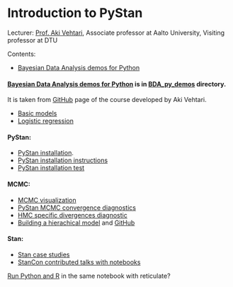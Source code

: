 # Introduction to PyStan

Lecturer: [Prof. Aki Vehtari](https://users.aalto.fi/~ave/), Associate professor at Aalto University, Visiting professor at DTU

Contents:
* [Bayesian Data Analysis demos for Python](https://github.com/kabartay/MLSS-DTU-SCS-2018/tree/master/3-Introduction_to_PyStan/BDA_py_demos)

#### [Bayesian Data Analysis demos for Python](http://www.stat.columbia.edu/~gelman/book/) is in [BDA_py_demos](https://github.com/kabartay/MLSS-DTU-SCS-2018/tree/master/3-Introduction_to_PyStan/BDA_py_demos) directory.  
It is taken from [GitHub](https://github.com/avehtari/BDA_py_demos) page of the course developed by Aki Vehtari.  
* [Basic models](https://github.com/avehtari/BDA_py_demos/blob/master/demos_pystan/pystan_demo.ipynb)  
* [Logistic regression](https://github.com/avehtari/BDA_py_demos/blob/master/demos_pystan/diabetes.ipynb)  

#### PyStan:  
* [PyStan installation](https://pystan.readthedocs.io/en/latest/).  
* [PyStan installation instructions](https://github.com/chendaniely/pystan/blob/develop/doc/installation_beginner.rst/)  
* [PyStan installation test](https://github.com/avehtari/BDA_py_demos/blob/master/demos_pystan/PyStan_test_installation.ipynb)  

#### MCMC:  
* [MCMC visualization](https://chi-feng.github.io/mcmc-demo/)  
* [PyStan MCMC convergence diagnostics](https://github.com/betanalpha/jupyter_case_studies/tree/master/pystan_workflow)  
* [HMC specific divergences diagnostic](http://mc-stan.org/users/documentation/case-studies/divergences_and_bias.html)  
* [Building a hierachical model](http://mc-stan.org/users/documentation/case-studies/radon.html]) and [GitHub](https://github.com/fonnesbeck/stan_workshop_2016)  

#### Stan:  
* [Stan case studies](http://mc-stan.org/users/documentation/case-studies.html)  
* [StanCon contributed talks with notebooks](https://github.com/stan-dev/stancon_talks)  

[Run Python and R](https://github.com/rstudio/reticulate) in the same notebook with reticulate?  

